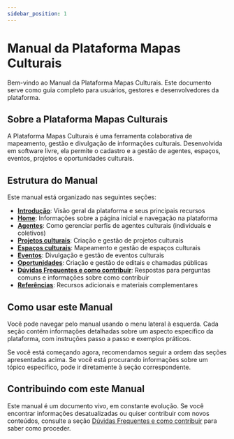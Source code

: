 ```yaml
---
sidebar_position: 1
---
```


# Manual da Plataforma Mapas Culturais

Bem-vindo ao Manual da Plataforma Mapas Culturais. Este documento serve como guia completo para usuários, gestores e desenvolvedores da plataforma.

## Sobre a Plataforma Mapas Culturais

A Plataforma Mapas Culturais é uma ferramenta colaborativa de mapeamento, gestão e divulgação de informações culturais. Desenvolvida em software livre, ela permite o cadastro e a gestão de agentes, espaços, eventos, projetos e oportunidades culturais.

## Estrutura do Manual

Este manual está organizado nas seguintes seções:

- **[Introdução](/docs/introducao)**: Visão geral da plataforma e seus principais recursos
- **[Home](/docs/home)**: Informações sobre a página inicial e navegação na plataforma
- **[Agentes](/docs/agentes)**: Como gerenciar perfis de agentes culturais (individuais e coletivos)
- **[Projetos culturais](/docs/projetos-culturais)**: Criação e gestão de projetos culturais
- **[Espaços culturais](/docs/espacos-culturais)**: Mapeamento e gestão de espaços culturais
- **[Eventos](/docs/eventos)**: Divulgação e gestão de eventos culturais
- **[Oportunidades](/docs/oportunidades)**: Criação e gestão de editais e chamadas públicas
- **[Dúvidas Frequentes e como contribuir](/docs/duvidas-frequentes)**: Respostas para perguntas comuns e informações sobre como contribuir
- **[Referências](/docs/referencias)**: Recursos adicionais e materiais complementares

## Como usar este Manual

Você pode navegar pelo manual usando o menu lateral à esquerda. Cada seção contém informações detalhadas sobre um aspecto específico da plataforma, com instruções passo a passo e exemplos práticos.

Se você está começando agora, recomendamos seguir a ordem das seções apresentadas acima. Se você está procurando informações sobre um tópico específico, pode ir diretamente à seção correspondente.

## Contribuindo com este Manual

Este manual é um documento vivo, em constante evolução. Se você encontrar informações desatualizadas ou quiser contribuir com novos conteúdos, consulte a seção [Dúvidas Frequentes e como contribuir](/docs/duvidas-frequentes) para saber como proceder.
